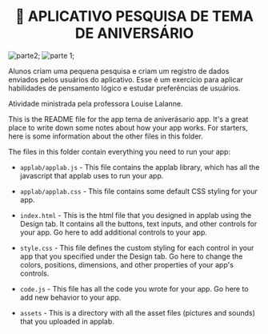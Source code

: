 <h1 align="center">🍰 APLICATIVO PESQUISA DE TEMA DE ANIVERSÁRIO</h1>

![parte2](https://user-images.githubusercontent.com/100588945/160302607-e77909b7-62e1-4417-8d14-aa6387e8c4b7.gif);
![parte 1](https://user-images.githubusercontent.com/100588945/160302622-b2661fc1-9957-4318-9f61-291797f39003.gif);

Alunos criam uma pequena pesquisa e criam um registro de dados enviados pelos usuários do aplicativo. Esse é um exercício para aplicar habilidades de pensamento lógico e estudar preferências de usuários.

Atividade ministrada pela professora Louise Lalanne.

This is the README file for the app tema de aniverásario app. It's a great place to write 
down some notes about how your app works. For starters, here is some information
about the other files in this folder.

The files in this folder contain everything you need to run your app:

* `applab/applab.js` - This file contains the applab library, which has all the
  javascript that applab uses to run your app.

* `applab/applab.css` - This file contains some default CSS styling for your app.

* `index.html` - This is the html file that you designed in applab using the
  Design tab. It contains all the buttons, text inputs, and other controls for
  your app. Go here to add additional controls to your app.

* `style.css` - This file defines the custom styling for each control in your
  app that you specified under the Design tab. Go here to change the colors,
  positions, dimensions, and other properties of your app's controls.

* `code.js` - This file has all the code you wrote for your app. Go here to add
  new behavior to your app.

* `assets` - This is a directory with all the asset files (pictures and sounds)
  that you uploaded in applab.
